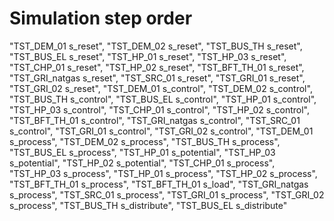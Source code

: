# Simulation step order
"TST_DEM_01 s_reset",
"TST_DEM_02 s_reset",
"TST_BUS_TH s_reset",
"TST_BUS_EL s_reset",
"TST_HP_01 s_reset",
"TST_HP_03 s_reset",
"TST_CHP_01 s_reset",
"TST_HP_02 s_reset",
"TST_BFT_TH_01 s_reset",
"TST_GRI_natgas s_reset",
"TST_SRC_01 s_reset",
"TST_GRI_01 s_reset",
"TST_GRI_02 s_reset",
"TST_DEM_01 s_control",
"TST_DEM_02 s_control",
"TST_BUS_TH s_control",
"TST_BUS_EL s_control",
"TST_HP_01 s_control",
"TST_HP_03 s_control",
"TST_CHP_01 s_control",
"TST_HP_02 s_control",
"TST_BFT_TH_01 s_control",
"TST_GRI_natgas s_control",
"TST_SRC_01 s_control",
"TST_GRI_01 s_control",
"TST_GRI_02 s_control",
"TST_DEM_01 s_process",
"TST_DEM_02 s_process",
"TST_BUS_TH s_process",
"TST_BUS_EL s_process",
"TST_HP_01 s_potential",
"TST_HP_03 s_potential",
"TST_HP_02 s_potential",
"TST_CHP_01 s_process",
"TST_HP_03 s_process",
"TST_HP_01 s_process",
"TST_HP_02 s_process",
"TST_BFT_TH_01 s_process",
"TST_BFT_TH_01 s_load",
"TST_GRI_natgas s_process",
"TST_SRC_01 s_process",
"TST_GRI_01 s_process",
"TST_GRI_02 s_process",
"TST_BUS_TH s_distribute",
"TST_BUS_EL s_distribute"

